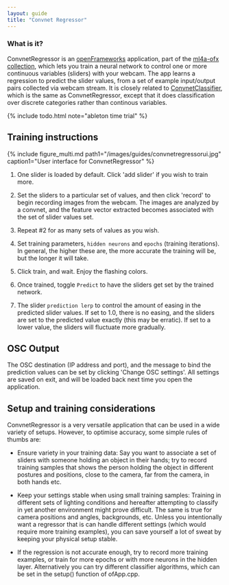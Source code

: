 ```yaml
---
layout: guide
title: "Convnet Regressor"
---
```

### What is it?

ConvnetRegressor is an [openFrameworks](http://www.openframeworks.cc) application, part of the [ml4a-ofx collection](https://github.com/ml4a/ml4a-ofx/), which lets you train a neural network to control one or more continuous variables (sliders) with your webcam. The app learns a regression to predict the slider values, from a set of example input/output pairs collected via webcam stream. It is closely related to [ConvnetClassifier](/guides/ConvnetClassifier), which is the same as ConvnetRegressor, except that it does classification over discrete categories rather than continous variables.

{% include todo.html note="ableton time trial" %}

## Training instructions

{% include figure_multi.md path1="/images/guides/convnetregressorui.jpg" caption1="User interface for ConvnetRegressor" %}

1. One slider is loaded by default. Click 'add slider' if you wish to train more.

2. Set the sliders to a particular set of values, and then click 'record' to begin recording images from the webcam. The images are analyzed by a convnet, and the feature vector extracted becomes associated with the set of slider values set.

3. Repeat #2 for as many sets of values as you wish. 

4. Set training parameters, `hidden neurons` and `epochs` (training iterations). In general, the higher these are, the more accurate the training will be, but the longer it will take.

5. Click train, and wait. Enjoy the flashing colors.

6. Once trained, toggle `Predict` to have the sliders get set by the trained network.

7. The slider `prediction lerp` to control the amount of easing in the predicted slider values. If set to 1.0, there is no easing, and the sliders are set to the predicted value exactly (this may be erratic). If set to a lower value, the sliders will fluctuate more gradually.


## OSC Output

The OSC destination (IP address and port), and the message to bind the prediction values can be set by clicking 'Change OSC settings'. All settings are saved on exit, and will be loaded back next time you open the application.

## Setup and training considerations

ConvnetRegressor is a very versatile application that can be used in a wide variety of setups. However, to optimise accuracy, some simple rules of thumbs are:

* Ensure variety in your training data: Say you want to associate a set of sliders with someone holding an object in their hands; try to record training samples that shows the person holding the object in different postures and positions, close to the camera, far from the camera, in both hands etc. 

* Keep your settings stable when using small training samples: Training in different sets of lighting conditions and hereafter attempting to classify in yet another environment might prove difficult. The same is true for camera positions and angles, backgrounds, etc. Unless you intentionally want a regressor that is can handle different settings (which would require more training examples), you can save yourself a lot of sweat by keeping your physical setup stable. 

* If the regression is not accurate enough, try to record more training examples, or train for more epochs or with more neurons in the hidden layer. Alternatively you can try different classifier algorithms, which can be set in the setup() function of ofApp.cpp.
